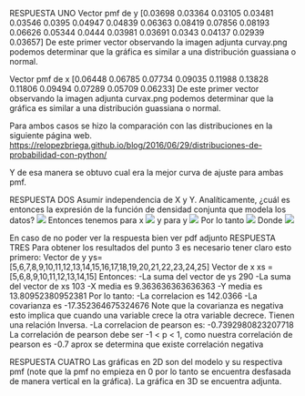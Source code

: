 RESPUESTA UNO
Vector pmf de y
[0.03698 0.03364 0.03105 0.03481 0.03546 0.0395  0.04947 0.04839 0.06363 0.08419 0.07856 0.08193 0.06626 0.05344 0.0444  0.03981 0.03691 0.0343 0.04137 0.02939 0.03657]
De este primer vector observando la imagen adjunta curvay.png podemos determinar que la gráfica es similar a una distribución guassiana o normal.

Vector pmf de x
[0.06448 0.06785 0.07734 0.09035 0.11988 0.13828 0.11806 0.09494 0.07289 0.05709 0.06233]
De este primer vector observando la imagen adjunta curvax.png podemos determinar que la gráfica es similar a una distribución guassiana o normal.

Para ambos casos se hizo la comparación con las distribuciones en la siguiente página web.
https://relopezbriega.github.io/blog/2016/06/29/distribuciones-de-probabilidad-con-python/

Y de esa manera se obtuvo cual era la mejor curva de ajuste para ambas pmf.

RESPUESTA DOS
Asumir independencia de X y Y. Analíticamente, ¿cuál es entonces la expresión de la función de densidad conjunta que modela los datos?
<img src="https://render.githubusercontent.com/render/math?math=G(K) = (\frac{1}{\sqrt{2\pi\mu^2}})\exp{\frac{-(k-u)^2}{2\mu^2}}">
Entonces tenemos para x
<img src="https://render.githubusercontent.com/render/math?math=Gx(x) = (\frac{1}{\sqrt{2\pi\mu x^2}})\exp{\frac{-(x-ux)^2}{2\mu x^2}}">
y para y
<img src="https://render.githubusercontent.com/render/math?math=Gy(y) = (\frac{1}{\sqrt{2\pi\mu y^2}})\exp{\frac{-(y-uy)^2}{2\mu y^2}}">
Por lo tanto
<img src="https://render.githubusercontent.com/render/math?math=Gx,y(K) = Gx(x)Gy(y)">
Donde <img src="https://render.githubusercontent.com/render/math?math\mu x = 3.299 , \mu y = 6.026 ,ux = 9.904, uy = 15.079.">

En caso de no poder ver la respuesta bien ver pdf adjunto
RESPUESTA TRES
Para obtener los resultados del punto 3 es necesario tener claro esto primero:
Vector de y
ys=[5,6,7,8,9,10,11,12,13,14,15,16,17,18,19,20,21,22,23,24,25]
Vector de x
xs = [5,6,8,9,10,11,12,13,14,15]
Entonces:
-La suma del vector de ys 290
-La suma del vector de xs 103
-X media es  9.363636363636363
-Y media es 13.80952380952381
Por lo tanto:
-La correlacion es 142.0366
-La covarianza es -17.352364675324676
Note que la covarianza es negativa esto implica que cuando una variable crece la otra variable decrece. Tienen una relación Inversa.
-La correlacion de pearson es: -0.7392980823207718
La correlación de pearson debe ser -1 < p < 1, como nuestra correlación de pearson es -0.7 aprox se determina que existe correlación negativa

RESPUESTA CUATRO
Las gráficas en 2D son del modelo y su respectiva pmf (note que la pmf no empieza en 0 por lo tanto se encuentra desfasada de manera vertical en la gráfica).
La gráfica en 3D se encuentra adjunta.
